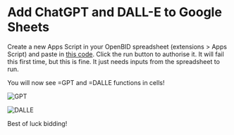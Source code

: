 # Add ChatGPT and DALL-E to Google Sheets

Create a new Apps Script in your OpenBID spreadsheet (extensions > Apps Script) and paste in [this code](https://github.com/Marcus-LeVere/OpenBID-Tools/blob/main/OpenAI-Functions.gs). Click the run button to authorise it. It will fail this first time, but this is fine. It just needs inputs from the spreadsheet to run.

You will now see =GPT and =DALLE functions in cells!

![GPT](https://user-images.githubusercontent.com/126917465/222830747-9f2749a3-ae61-4a99-9b77-ae2c397517fb.png)

![DALLE](https://github.com/Marcus-LeVere/OpenBID-Tools/assets/126917465/3d9d24ed-eccf-4d2e-a41b-3e6a413b05be)


Best of luck bidding!

